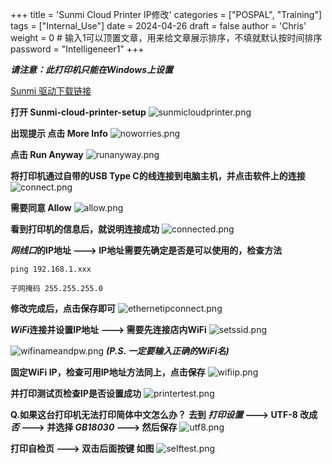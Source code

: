 +++
title = 'Sunmi Cloud Printer IP修改'
categories = ["POSPAL", "Training"]
tags = ["Internal_Use"]
date = 2024-04-26
draft = false
author = 'Chris'
weight = 0 # 输入1可以顶置文章，用来给文章展示排序，不填就默认按时间排序
password = "Intelligeneer1"
+++

***请注意：此打印机只能在Windows上设置***

[Sunmi 驱动下载链接](https://onedrive.live.com/?cid=8119C2A597679EB1&mid=A0722E84162626D8%21108&mcid=A0722E84162626D8&sd=1&id=8119C2A597679EB1%21130346&parId=8119C2A597679EB1%21130342&o=OneUp "Sunmi驱动下载")

**打开 Sunmi-cloud-printer-setup**
![sunmicloudprinter.png](/img/sunmicloudprinter.png)

**出现提示 点击 More Info**
![noworries.png](/img/noworries.png)

**点击 Run Anyway**
![runanyway.png](/img/runanyway.png)

**将打印机通过自带的USB Type C的线连接到电脑主机，并点击软件上的连接**
![connect.png](/img/connect.png)

**需要同意 Allow**
![allow.png](/img/allow.png)

**看到打印机的信息后，就说明连接成功**
![connected.png](/img/connected.png)


***网线口*的IP地址 ---> IP地址需要先确定是否是可以使用的，检查方法**
```dos
ping 192.168.1.xxx
```
```
子网掩码 255.255.255.0
```
**修改完成后，点击保存即可**
![ethernetipconnect.png](/img/ethernetipconnect.png)

***WiFi*连接并设置IP地址 ---> 需要先连接店内WiFi**
![setssid.png](/img/setssid.png)

![wifinameandpw.png](/img/wifinameandpw.png)
***(P.S. 一定要输入正确的WiFi名)***

**固定WiFi IP，检查可用IP地址方法同上，点击保存**
![wifiip.png](/img/wifiip.png)

**并打印测试页检查IP是否设置成功**
![printertest.png](/img/printertest.png)

**Q.如果这台打印机无法打印简体中文怎么办？**
**去到 *打印设置* ---> UTF-8 改成 *否* ---> 并选择 *GB18030* ---> 然后保存**
![utf8.png](/img/utf8.png)

**打印自检页 ---> 双击后面按键 如图**
![selftest.png](/img/selftest.png)
